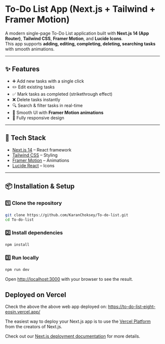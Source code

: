 # To-Do List App (Next.js + Tailwind + Framer Motion)

A modern single-page To-Do List application built with **Next.js 14 (App Router)**, **Tailwind CSS**, **Framer Motion**, and **Lucide Icons**.  
This app supports **adding, editing, completing, deleting, searching tasks** with smooth animations.

---

## ✨ Features
- ➕ Add new tasks with a single click  
- ✏️ Edit existing tasks  
- ✅ Mark tasks as completed (strikethrough effect)  
- ❌ Delete tasks instantly  
- 🔍 Search & filter tasks in real-time  
- 🎨 Smooth UI with **Framer Motion animations**  
- 📱 Fully responsive design  

---

## 🚀 Tech Stack
- [Next.js 14](https://nextjs.org/) – React framework  
- [Tailwind CSS](https://tailwindcss.com/) – Styling  
- [Framer Motion](https://www.framer.com/motion/) – Animations  
- [Lucide React](https://lucide.dev/) – Icons  

---

## 📦 Installation & Setup

### 1️⃣ Clone the repository
```bash
git clone https://github.com/KaranChoksey/To-do-list.git
cd To-do-list

```
### 2️⃣ Install dependencies
```bash
npm install

```
### 3️⃣ Run locally
```bash
npm run dev

```

Open [http://localhost:3000](http://localhost:3000) with your browser to see the result.


## Deployed on Vercel
Check the above the above web app deployed on:
https://to-do-list-eight-eosin.vercel.app/

The easiest way to deploy your Next.js app is to use the [Vercel Platform](https://vercel.com/new?utm_medium=default-template&filter=next.js&utm_source=create-next-app&utm_campaign=create-next-app-readme) from the creators of Next.js.

Check out our [Next.js deployment documentation](https://nextjs.org/docs/app/building-your-application/deploying) for more details.
